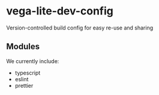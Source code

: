 # vega-lite-dev-config

Version-controlled build config for easy re-use and sharing

## Modules

We currently include:

- typescript
- eslint
- prettier
